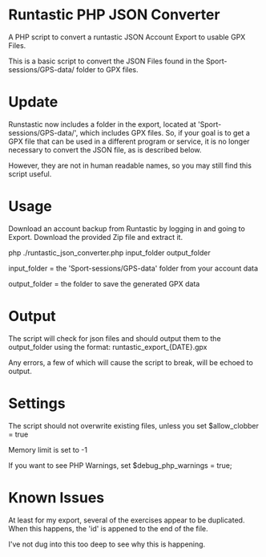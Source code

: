 # Runtastic PHP JSON Converter

A PHP script to convert a runtastic JSON Account Export to usable GPX Files.

This is a basic script to convert the JSON Files found in the Sport-sessions/GPS-data/ folder to GPX files. 

# Update

Runstastic now includes a folder in the export, located at 'Sport-sessions/GPS-data/', which includes GPX files. So, if your goal is to get a GPX file that can be used in a different program or service, it is no longer necessary to convert the JSON file, as is described below. 

However, they are not in human readable names, so you may still find this script useful.

# Usage

Download an account backup from Runtastic by logging in and going to Export. Download the provided Zip file and extract it. 

php ./runtastic_json_converter.php input_folder output_folder

input_folder = the 'Sport-sessions/GPS-data' folder from your account data

output_folder = the folder to save the generated GPX data

# Output

The script will check for json files and should output them to the output_folder using the format: runtastic_export_{DATE}.gpx

Any errors, a few of which will cause the script to break, will be echoed to output.

# Settings

The script should not overwrite existing files, unless you set $allow_clobber = true

Memory limit is set to -1

If you want to see PHP Warnings, set $debug_php_warnings = true;

# Known Issues

At least for my export, several of the exercises appear to be duplicated. When this happens, the 'id' is appened to the end of the file. 

I've not dug into this too deep to see why this is happening. 


